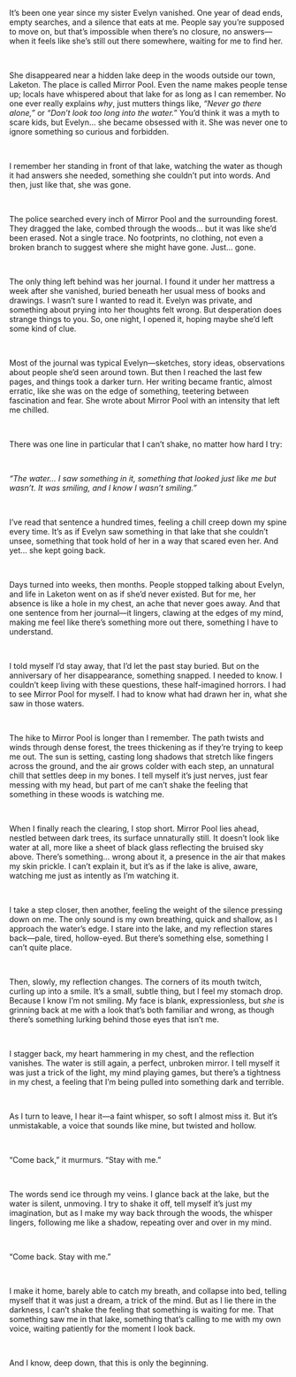 It’s been one year since my sister Evelyn vanished. One year of dead ends, empty searches, and a silence that eats at me. People say you’re supposed to move on, but that’s impossible when there’s no closure, no answers—when it feels like she’s still out there somewhere, waiting for me to find her.

 

She disappeared near a hidden lake deep in the woods outside our town, Laketon. The place is called Mirror Pool. Even the name makes people tense up; locals have whispered about that lake for as long as I can remember. No one ever really explains *why*, just mutters things like, *“Never go there alone,”* or *“Don’t look too long into the water.*” You’d think it was a myth to scare kids, but Evelyn… she became obsessed with it. She was never one to ignore something so curious and forbidden.

 

I remember her standing in front of that lake, watching the water as though it had answers she needed, something she couldn’t put into words. And then, just like that, she was gone.

 

The police searched every inch of Mirror Pool and the surrounding forest. They dragged the lake, combed through the woods… but it was like she’d been erased. Not a single trace. No footprints, no clothing, not even a broken branch to suggest where she might have gone. Just… gone.

 

The only thing left behind was her journal. I found it under her mattress a week after she vanished, buried beneath her usual mess of books and drawings. I wasn’t sure I wanted to read it. Evelyn was private, and something about prying into her thoughts felt wrong. But desperation does strange things to you. So, one night, I opened it, hoping maybe she’d left some kind of clue.

 

Most of the journal was typical Evelyn—sketches, story ideas, observations about people she’d seen around town. But then I reached the last few pages, and things took a darker turn. Her writing became frantic, almost erratic, like she was on the edge of something, teetering between fascination and fear. She wrote about Mirror Pool with an intensity that left me chilled.

 

There was one line in particular that I can’t shake, no matter how hard I try:

 

*“The water… I saw something in it, something that looked just like me but wasn’t. It was smiling, and I know I wasn’t smiling.”*

 

I’ve read that sentence a hundred times, feeling a chill creep down my spine every time. It’s as if Evelyn saw something in that lake that she couldn’t unsee, something that took hold of her in a way that scared even her. And yet… she kept going back.

 

Days turned into weeks, then months. People stopped talking about Evelyn, and life in Laketon went on as if she’d never existed. But for me, her absence is like a hole in my chest, an ache that never goes away. And that one sentence from her journal—it lingers, clawing at the edges of my mind, making me feel like there’s something more out there, something I have to understand.

 

I told myself I’d stay away, that I’d let the past stay buried. But on the anniversary of her disappearance, something snapped. I needed to know. I couldn’t keep living with these questions, these half-imagined horrors. I had to see Mirror Pool for myself. I had to know what had drawn her in, what she saw in those waters.

 

The hike to Mirror Pool is longer than I remember. The path twists and winds through dense forest, the trees thickening as if they’re trying to keep me out. The sun is setting, casting long shadows that stretch like fingers across the ground, and the air grows colder with each step, an unnatural chill that settles deep in my bones. I tell myself it’s just nerves, just fear messing with my head, but part of me can’t shake the feeling that something in these woods is watching me.

 

When I finally reach the clearing, I stop short. Mirror Pool lies ahead, nestled between dark trees, its surface unnaturally still. It doesn’t look like water at all, more like a sheet of black glass reflecting the bruised sky above. There’s something… wrong about it, a presence in the air that makes my skin prickle. I can’t explain it, but it’s as if the lake is alive, aware, watching me just as intently as I’m watching it.

 

I take a step closer, then another, feeling the weight of the silence pressing down on me. The only sound is my own breathing, quick and shallow, as I approach the water’s edge. I stare into the lake, and my reflection stares back—pale, tired, hollow-eyed. But there’s something else, something I can’t quite place.

 

Then, slowly, my reflection changes. The corners of its mouth twitch, curling up into a smile. It’s a small, subtle thing, but I feel my stomach drop. Because I know I’m not smiling. My face is blank, expressionless, but *she* is grinning back at me with a look that’s both familiar and wrong, as though there’s something lurking behind those eyes that isn’t me.

 

I stagger back, my heart hammering in my chest, and the reflection vanishes. The water is still again, a perfect, unbroken mirror. I tell myself it was just a trick of the light, my mind playing games, but there’s a tightness in my chest, a feeling that I’m being pulled into something dark and terrible.

 

As I turn to leave, I hear it—a faint whisper, so soft I almost miss it. But it’s unmistakable, a voice that sounds like mine, but twisted and hollow.

 

“Come back,” it murmurs. “Stay with me.”

 

The words send ice through my veins. I glance back at the lake, but the water is silent, unmoving. I try to shake it off, tell myself it’s just my imagination, but as I make my way back through the woods, the whisper lingers, following me like a shadow, repeating over and over in my mind.

 

“Come back. Stay with me.”

 

I make it home, barely able to catch my breath, and collapse into bed, telling myself that it was just a dream, a trick of the mind. But as I lie there in the darkness, I can’t shake the feeling that something is waiting for me. That something saw me in that lake, something that’s calling to me with my own voice, waiting patiently for the moment I look back.

 

And I know, deep down, that this is only the beginning.